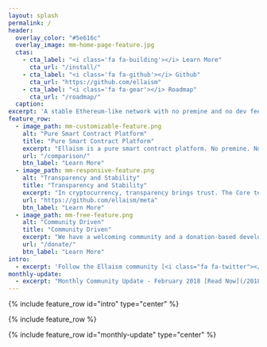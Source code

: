 ```yaml
---
layout: splash
permalink: /
header:
  overlay_color: "#5e616c"
  overlay_image: mm-home-page-feature.jpg
  ctas:
    - cta_label: "<i class='fa fa-building'></i> Learn More"
      cta_url: "/install/"
    - cta_label: "<i class='fa fa-github'></i> Github"
      cta_url: "https://github.com/ellaism"
    - cta_label: "<i class='fa fa-gear'></i> Roadmap"
      cta_url: "/roadmap/"
  caption:
excerpt: 'A stable Ethereum-like network with no premine and no dev fees. Monetary policy is enabled with a total supply of 280 million ELLA.<br />'
feature_row:
  - image_path: mm-customizable-feature.png
    alt: "Pure Smart Contract Platform"
    title: "Pure Smart Contract Platform"
    excerpt: "Ellaism is a pure smart contract platform. No premine. No dev fees. Its goal is to create a smart contract platform that is both fair and trustworthy. Learn more about how it compares with other coins."
    url: "/comparison/"
    btn_label: "Learn More"
  - image_path: mm-responsive-feature.png
    alt: "Transparency and Stability"
    title: "Transparency and Stability"
    excerpt: "In cryptocurrency, transparency brings trust. The Core team hold strong transparency in its financial and development process. Our strong principles also build a stable platform."
    url: "https://github.com/ellaism/meta"
    btn_label: "Learn More"
  - image_path: mm-free-feature.png
    alt: "Community Driven"
    title: "Community Driven"
    excerpt: "We have a welcoming community and a donation-based development process. You have full control over the cryptocurrency you use, and can always choose a team you trust to develop Ellaism."
    url: "/donate/"
    btn_label: "Learn More"
intro:
  - excerpt: 'Follow the Ellaism community [<i class="fa fa-twitter"></i> @EllaismCoin](https://twitter.com/EllaismCoin){: .btn .btn--twitter} [Discord](https://discord.gg/66Pn9jn){: .btn .btn--google-plus}'
monthly-update:
  - excerpt: "Monthly Community Update - February 2018 [Read Now](/2018/03/32/monthly-update-feb-2018/){: .btn}"
---
```


{% include feature_row id="intro" type="center" %}

{% include feature_row %}

{% include feature_row id="monthly-update" type="center" %}
